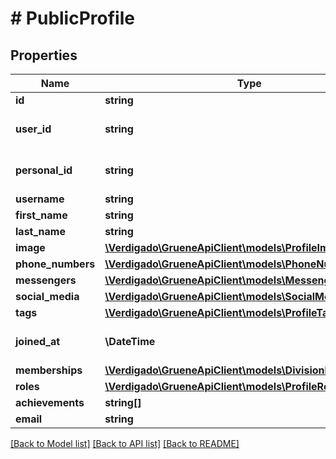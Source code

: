 # # PublicProfile

## Properties

Name | Type | Description | Notes
------------ | ------------- | ------------- | -------------
**id** | **string** |  |
**user_id** | **string** | User id (Sherpa user id) |
**personal_id** | **string** | personal identification number |
**username** | **string** |  |
**first_name** | **string** |  |
**last_name** | **string** |  |
**image** | [**\Verdigado\GrueneApiClient\models\ProfileImage**](ProfileImage.md) |  | [optional]
**phone_numbers** | [**\Verdigado\GrueneApiClient\models\PhoneNumberEntry[]**](PhoneNumberEntry.md) |  |
**messengers** | [**\Verdigado\GrueneApiClient\models\MessengerEntry[]**](MessengerEntry.md) |  |
**social_media** | [**\Verdigado\GrueneApiClient\models\SocialMediaEntry[]**](SocialMediaEntry.md) |  |
**tags** | [**\Verdigado\GrueneApiClient\models\ProfileTag[]**](ProfileTag.md) |  |
**joined_at** | **\DateTime** | First entry date in the BV | [optional]
**memberships** | [**\Verdigado\GrueneApiClient\models\DivisionMembership[]**](DivisionMembership.md) |  | [optional]
**roles** | [**\Verdigado\GrueneApiClient\models\ProfileRole[]**](ProfileRole.md) |  |
**achievements** | **string[]** |  |
**email** | **string** |  | [optional]

[[Back to Model list]](../../README.md#models) [[Back to API list]](../../README.md#endpoints) [[Back to README]](../../README.md)
